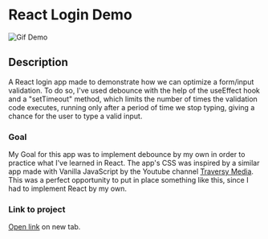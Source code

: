 # React Login Demo

![Gif Demo](https://media.giphy.com/media/GZ9HfrF2kNrLSgLv0x/giphy.gif)

## Description

A React login app made to demonstrate how we can optimize a form/input validation. To do so, I've used debounce with the help of the useEffect hook and a "setTimeout" method, which limits the number of times the validation code executes, running only after a period of time we stop typing, giving a chance for the user to type a valid input.

### Goal

My Goal for this app was to implement debounce by my own in order to practice what I've learned in React. The app's CSS was inspired by a similar app made with Vanilla JavaScript by the Youtube channel <a href="https://www.youtube.com/c/TraversyMedia" target="_blank">Traversy Media</a>. This was a perfect opportunity to put in place something like this, since I had to implement React by my own.

### Link to project

<a href="https://react-login-demo-827a9.web.app/" target="_blank">Open link</a> on new tab.

